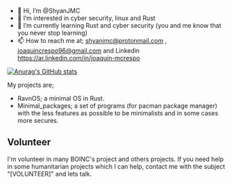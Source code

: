 - 👋 Hi, I’m @ShyanJMC
- 👀 I’m interested in cyber security, linux and Rust
- 🌱 I’m currently learning Rust and cyber security (you and me know that you never stop learning)
- 📫 How to reach me at; shyanjmc@protonmail.com , joaquincrespo96@gmail.com and Linkedin https://ar.linkedin.com/in/joaquin-mcrespo

[![Anurag's GitHub stats](https://github-readme-stats.vercel.app/api?username=shyanjmc&show_icons=true&theme=tokyonight)](https://github.com/ShyanJMC)

<!---
ShyanJMC/ShyanJMC is a ✨ special ✨ repository because its `README.md` (this file) appears on your GitHub profile.
You can click the Preview link to take a look at your changes.
--->

My projects are;
- RavnOS; a minimal OS in Rust.
- Minimal_packages; a set of programs (for pacman package manager) with the less features as possible to be minimalists and in some cases more secures.

## Volunteer
I'm volunteer in many BOINC's project and others projects. If you need help in some humanitarian projects which I can help, contact me with the subject "[VOLUNTEER]" and lets talk.
